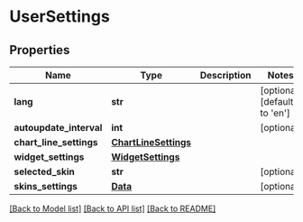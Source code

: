 # UserSettings

## Properties
Name | Type | Description | Notes
------------ | ------------- | ------------- | -------------
**lang** | **str** |  | [optional] [default to 'en']
**autoupdate_interval** | **int** |  | [optional] 
**chart_line_settings** | [**ChartLineSettings**](ChartLineSettings.md) |  | 
**widget_settings** | [**WidgetSettings**](WidgetSettings.md) |  | 
**selected_skin** | **str** |  | [optional] 
**skins_settings** | [**Data**](Data.md) |  | [optional] 

[[Back to Model list]](../README.md#documentation-for-models) [[Back to API list]](../README.md#documentation-for-api-endpoints) [[Back to README]](../README.md)


